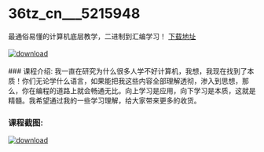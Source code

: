 # 36tz_cn___5215948
最通俗易懂的计算机底层教学，二进制到汇编学习！
[下载地址](http://www.36tz.cn/article/5215948 "下载地址")
<br/></br>[![download](http://36tz.cn/muke_img/2020_11_2-300x170.png "下载地址")](http://www.36tz.cn/article/5215948 "下载地址")
<br/></br>### 课程介绍:
我一直在研究为什么很多人学不好计算机，我想，我现在找到了本质！你们无论学什么语言，如果能把我这些内容全部理解透彻，渗入到思想，那么，你在编程的道路上就会畅通无比。向上学习是应用，向下学习是本质，这就是精髓。我希望通过我的一些学习理解，给大家带来更多的收货。

### 课程截图:
[![download](http://36tz.cn/muke_img/2020_11_1.png "下载地址")](http://www.36tz.cn/article/5215948 "下载地址")
